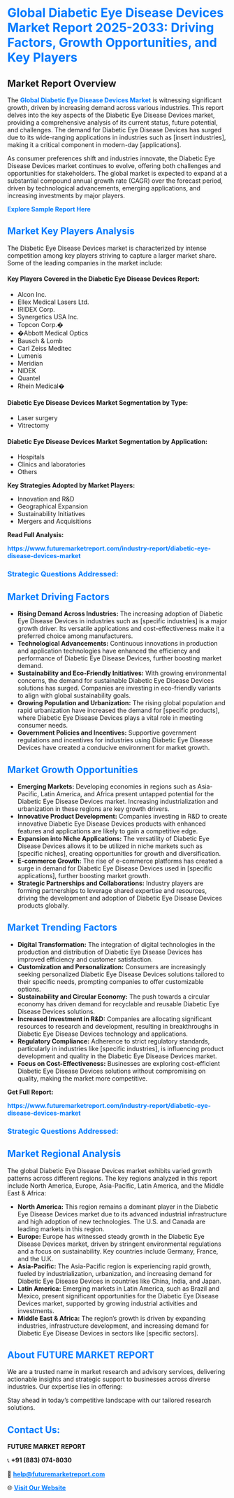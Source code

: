 <h1 style="color: #007BFF;">Global Diabetic Eye Disease Devices Market Report 2025-2033: Driving Factors, Growth Opportunities, and Key Players</h1>

<section id="overview">
<h2>Market Report Overview</h2>
<p>The <a href="https://www.futuremarketreport.com/industry-report/diabetic-eye-disease-devices-market" style="color: #007BFF; text-decoration: none;"><strong>Global Diabetic Eye Disease Devices Market</strong></a> is witnessing significant growth, driven by increasing demand across various industries. This report delves into the key aspects of the Diabetic Eye Disease Devices market, providing a comprehensive analysis of its current status, future potential, and challenges. The demand for Diabetic Eye Disease Devices has surged due to its wide-ranging applications in industries such as [insert industries], making it a critical component in modern-day [applications].</p>
<p>As consumer preferences shift and industries innovate, the Diabetic Eye Disease Devices market continues to evolve, offering both challenges and opportunities for stakeholders. The global market is expected to expand at a substantial compound annual growth rate (CAGR) over the forecast period, driven by technological advancements, emerging applications, and increasing investments by major players.</p>
</section>

<section id="overview">
<p><a href="https://www.futuremarketreport.com/request-sample/reportId=107803" style="color: #007BFF; text-decoration: none;"><strong>Explore Sample Report Here</strong></a></p>
</section>

<section id="key-players">
<h2 style="color: #007BFF;">Market Key Players Analysis</h2>
<p>The Diabetic Eye Disease Devices market is characterized by intense competition among key players striving to capture a larger market share. Some of the leading companies in the market include:</p>
<h4>Key Players Covered in the Diabetic Eye Disease Devices Report:</h4>
<ul><li>Alcon Inc.</li><li>Ellex Medical Lasers Ltd.</li><li>IRIDEX Corp.</li><li>Synergetics USA Inc.</li><li>Topcon Corp.�</li><li>�Abbott Medical Optics</li><li>Bausch &amp; Lomb</li><li>Carl Zeiss Meditec</li><li>Lumenis</li><li>Meridian</li><li>NIDEK</li><li>Quantel</li><li>Rhein Medical�</li></ul>
<h4>Diabetic Eye Disease Devices Market Segmentation by Type:</h4>
<ul><li>Laser surgery</li><li>Vitrectomy</li></ul>

<h4>Diabetic Eye Disease Devices Market Segmentation by Application:</h4>
<ul><li>Hospitals</li><li>Clinics and laboratories</li><li>Others</li></ul>
<p><strong>Key Strategies Adopted by Market Players:</strong></p>
<ul>
<li>Innovation and R&D</li>
<li>Geographical Expansion</li>
<li>Sustainability Initiatives</li>
<li>Mergers and Acquisitions</li>
</ul>
</section>

<section>
<p><strong>Read Full Analysis: </strong></p><a href="https://www.futuremarketreport.com/industry-report/diabetic-eye-disease-devices-market" style="color: #007BFF; text-decoration: none;"><strong>https://www.futuremarketreport.com/industry-report/diabetic-eye-disease-devices-market</strong></a>
<h3 style="color: #007BFF;">Strategic Questions Addressed:</h3>
</section>

<section id="driving-factors">
<h2 style="color: #007BFF;">Market Driving Factors</h2>
<ul>
<li><strong>Rising Demand Across Industries:</strong> The increasing adoption of Diabetic Eye Disease Devices in industries such as [specific industries] is a major growth driver. Its versatile applications and cost-effectiveness make it a preferred choice among manufacturers.</li>
<li><strong>Technological Advancements:</strong> Continuous innovations in production and application technologies have enhanced the efficiency and performance of Diabetic Eye Disease Devices, further boosting market demand.</li>
<li><strong>Sustainability and Eco-Friendly Initiatives:</strong> With growing environmental concerns, the demand for sustainable Diabetic Eye Disease Devices solutions has surged. Companies are investing in eco-friendly variants to align with global sustainability goals.</li>
<li><strong>Growing Population and Urbanization:</strong> The rising global population and rapid urbanization have increased the demand for [specific products], where Diabetic Eye Disease Devices plays a vital role in meeting consumer needs.</li>
<li><strong>Government Policies and Incentives:</strong> Supportive government regulations and incentives for industries using Diabetic Eye Disease Devices have created a conducive environment for market growth.</li>
</ul>
</section>

<section id="growth-opportunities">
<h2 style="color: #007BFF;">Market Growth Opportunities</h2>
<ul>
<li><strong>Emerging Markets:</strong> Developing economies in regions such as Asia-Pacific, Latin America, and Africa present untapped potential for the Diabetic Eye Disease Devices market. Increasing industrialization and urbanization in these regions are key growth drivers.</li>
<li><strong>Innovative Product Development:</strong> Companies investing in R&D to create innovative Diabetic Eye Disease Devices products with enhanced features and applications are likely to gain a competitive edge.</li>
<li><strong>Expansion into Niche Applications:</strong> The versatility of Diabetic Eye Disease Devices allows it to be utilized in niche markets such as [specific niches], creating opportunities for growth and diversification.</li>
<li><strong>E-commerce Growth:</strong> The rise of e-commerce platforms has created a surge in demand for Diabetic Eye Disease Devices used in [specific applications], further boosting market growth.</li>
<li><strong>Strategic Partnerships and Collaborations:</strong> Industry players are forming partnerships to leverage shared expertise and resources, driving the development and adoption of Diabetic Eye Disease Devices products globally.</li>
</ul>
</section>

<section id="trending-factors">
<h2 style="color: #007BFF;">Market Trending Factors</h2>
<ul>
<li><strong>Digital Transformation:</strong> The integration of digital technologies in the production and distribution of Diabetic Eye Disease Devices has improved efficiency and customer satisfaction.</li>
<li><strong>Customization and Personalization:</strong> Consumers are increasingly seeking personalized Diabetic Eye Disease Devices solutions tailored to their specific needs, prompting companies to offer customizable options.</li>
<li><strong>Sustainability and Circular Economy:</strong> The push towards a circular economy has driven demand for recyclable and reusable Diabetic Eye Disease Devices solutions.</li>
<li><strong>Increased Investment in R&D:</strong> Companies are allocating significant resources to research and development, resulting in breakthroughs in Diabetic Eye Disease Devices technology and applications.</li>
<li><strong>Regulatory Compliance:</strong> Adherence to strict regulatory standards, particularly in industries like [specific industries], is influencing product development and quality in the Diabetic Eye Disease Devices market.</li>
<li><strong>Focus on Cost-Effectiveness:</strong> Businesses are exploring cost-efficient Diabetic Eye Disease Devices solutions without compromising on quality, making the market more competitive.</li>
</ul>
</section>

<section>
<p><strong>Get Full Report: </strong></p><a href="https://www.futuremarketreport.com/industry-report/diabetic-eye-disease-devices-market" style="color: #007BFF; text-decoration: none;"><strong>https://www.futuremarketreport.com/industry-report/diabetic-eye-disease-devices-market</strong></a>
<h3 style="color: #007BFF;">Strategic Questions Addressed:</h3>
</section>


<section id="regional-analysis">
<h2 style="color: #007BFF;">Market Regional Analysis</h2>
<p>The global Diabetic Eye Disease Devices market exhibits varied growth patterns across different regions. The key regions analyzed in this report include North America, Europe, Asia-Pacific, Latin America, and the Middle East & Africa:</p>
<ul>
<li><strong>North America:</strong> This region remains a dominant player in the Diabetic Eye Disease Devices market due to its advanced industrial infrastructure and high adoption of new technologies. The U.S. and Canada are leading markets in this region.</li>
<li><strong>Europe:</strong> Europe has witnessed steady growth in the Diabetic Eye Disease Devices market, driven by stringent environmental regulations and a focus on sustainability. Key countries include Germany, France, and the U.K.</li>
<li><strong>Asia-Pacific:</strong> The Asia-Pacific region is experiencing rapid growth, fueled by industrialization, urbanization, and increasing demand for Diabetic Eye Disease Devices in countries like China, India, and Japan.</li>
<li><strong>Latin America:</strong> Emerging markets in Latin America, such as Brazil and Mexico, present significant opportunities for the Diabetic Eye Disease Devices market, supported by growing industrial activities and investments.</li>
<li><strong>Middle East & Africa:</strong> The region’s growth is driven by expanding industries, infrastructure development, and increasing demand for Diabetic Eye Disease Devices in sectors like [specific sectors].</li>
</ul>
</section>

<footer>
<h2 style="color: #007BFF;">About FUTURE MARKET REPORT</h2>
<p>We are a trusted name in market research and advisory services, delivering actionable insights and strategic support to businesses across diverse industries. Our expertise lies in offering:</p>

<p>Stay ahead in today’s competitive landscape with our tailored research solutions.</p>

<h2 style="color: #007BFF;">Contact Us:</h2>
<p><strong>FUTURE MARKET REPORT</strong></p>
<p>📞 <strong>+91 (883) 074-8030</strong></p>
<p>📧 <strong><a href="mailto:help@futuremarketreport.com" style="color: #007BFF;">help@futuremarketreport.com</a></strong></p>
<p>🌐 <strong><a href="https://www.futuremarketreport.com/" style="color: #007BFF;">Visit Our Website</a></strong></p>
</footer>